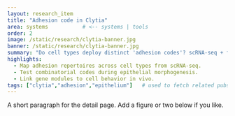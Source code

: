 ```yaml
---
layout: research_item
title: "Adhesion code in Clytia"
area: systems           # <-- systems | tools
order: 2
image: /static/research/clytia-banner.jpg
banner: /static/research/clytia-banner.jpg
summary: "Do cell types deploy distinct 'adhesion codes'? scRNA-seq + functional assays in jellyfish."
highlights:
  - Map adhesion repertoires across cell types from scRNA-seq.
  - Test combinatorial codes during epithelial morphogenesis.
  - Link gene modules to cell behavior in vivo.
tags: ["clytia","adhesion","epithelium"]   # used to fetch related pubs
---
```

A short paragraph for the detail page. Add a figure or two below if you like.
